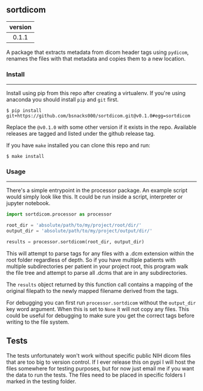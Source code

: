 ## sortdicom 

| version |
|:-------:|
| 0.1.1 | 

A package that extracts metadata from dicom header tags using ```pydicom```, renames the files with that metadata and copies them to a new location.

### Install 
-----------

Install using pip from this repo after creating a virtualenv. If you're using anaconda you should install ```pip``` and ```git``` first.

```
$ pip install git+https://github.com/bsnacks000/sortdicom.git@v0.1.0#egg=sortdicom
```

Replace the ```@v0.1.0``` with some other version if it exists in the repo. Available releases are tagged and listed under the github release tag.

If you have ```make``` installed you can clone this repo and run:

```
$ make install 
```

### Usage 
--------- 

There's a simple entrypoint in the processor package. An example script would simply look like this. It could be run inside a script, interpreter or jupyter notebook. 

```python
import sortdicom.processor as processor 

root_dir = 'absolute/path/to/my/project/root/dir/'
output_dir = 'absolute/path/to/my/project/output/dir/'

results = processor.sortdicom(root_dir, output_dir)
```
This will attempt to parse tags for any files with a .dcm extension within the root folder regardless of depth. So if you have multiple patients with multiple subdirectories per patient in your project root, this program walk the file tree and attempt to parse all .dcms that are in any subdirectories.  

The ```results``` object returned by this function call contains a mapping of the original filepath to the newly mapped filename derived from the tags.

For debugging you can first run ```processor.sortdicom``` without the ```output_dir``` key word argument. When this is set to ```None``` it will not copy any files. This could be useful for debugging to make sure you get the correct tags before writing to the file system.


## Tests

The tests unfortunately won't work without specific public NIH dicom files that are too big to version control. If I ever release this on pypi I will host the files somewhere for testing purposes, but for now just email me if you want the data to run the tests. The files need to be placed in specific folders I marked in the testing folder.  
